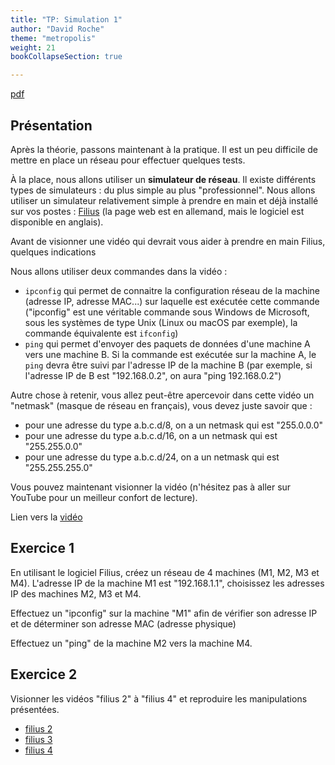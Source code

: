 ```yaml
---
title: "TP: Simulation 1"
author: "David Roche"
theme: "metropolis"
weight: 21
bookCollapseSection: true

---
```


[pdf](./tp_reseau_1.pdf)


## Présentation

Après la théorie, passons maintenant à la pratique. Il est un peu
difficile de mettre en place un réseau pour effectuer quelques tests. 

À la place, nous allons utiliser un **simulateur de réseau**. Il existe différents
types de simulateurs : du plus simple au plus "professionnel". Nous allons
utiliser un simulateur relativement simple à prendre en main et déjà installé
sur vos postes : [Filius](http://www.lernsoftware-filius.de/Herunterladen) (la page
web est en allemand, mais le logiciel est disponible en anglais). 

Avant de visionner une vidéo qui devrait vous aider à prendre en
main Filius, quelques indications

Nous allons utiliser deux commandes dans la vidéo :

-   `ipconfig` qui permet de connaitre la configuration réseau de la
    machine (adresse IP, adresse MAC\...) sur laquelle est exécutée
    cette commande ("ipconfig" est une véritable commande sous Windows
    de Microsoft, sous les systèmes de type Unix (Linux ou macOS par
    exemple), la commande équivalente est `ifconfig`)
-   `ping` qui permet d'envoyer des paquets de données d'une machine
    A vers une machine B. Si la commande est exécutée sur la machine A,
    le `ping` devra être suivi par l'adresse IP de la machine B (par
    exemple, si l'adresse IP de B est "192.168.0.2", on aura "ping
    192.168.0.2")

Autre chose à retenir, vous allez peut-être apercevoir dans cette vidéo
un "netmask" (masque de réseau en français), vous devez juste savoir
que :

-   pour une adresse du type a.b.c.d/8, on a un netmask qui est
    "255.0.0.0"
-   pour une adresse du type a.b.c.d/16, on a un netmask qui est
    "255.255.0.0"
-   pour une adresse du type a.b.c.d/24, on a un netmask qui est
    "255.255.255.0"

Vous pouvez maintenant visionner la vidéo (n'hésitez pas à aller sur
YouTube pour un meilleur confort de lecture).

Lien vers la [vidéo](https://youtu.be/nzuRSOwdF5I)

## Exercice 1

En utilisant le logiciel Filius, créez un réseau de 4 machines (M1, M2,
M3 et M4). L'adresse IP de la machine M1 est "192.168.1.1",
choisissez les adresses IP des machines M2, M3 et M4.

Effectuez un "ipconfig" sur la machine "M1" afin de vérifier son
adresse IP et de déterminer son adresse MAC (adresse physique)

Effectuez un "ping" de la machine M2 vers la machine M4.

## Exercice 2

Visionner les vidéos "filius 2" à "filius 4" et reproduire les manipulations
présentées.

* [filius 2](https://www.youtube.com/watch?v=xyK6ThdQeR0)
* [filius 3](https://www.youtube.com/watch?v=K3GGmiLwB6U)
* [filius 4](https://www.youtube.com/watch?v=EZp_TLGVyv0)

